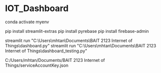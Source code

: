 # IOT_Dashboard

conda activate myenv

pip install streamlit-extras
pip install pyrebase
pip install firebase-admin

streamlit run "C:\Users\mhtan\Documents\BAIT 2123 Internet of Things\dashboard.py"
streamlit run "C:\Users\mhtan\Documents\BAIT 2123 Internet of Things\dashboard_testing.py"

C:/Users/mhtan/Documents/BAIT 2123 Internet of Things/serviceAccountKey.json
